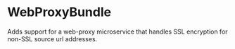 WebProxyBundle
==============

Adds support for a web-proxy microservice that handles SSL encryption
for non-SSL source url addresses.
